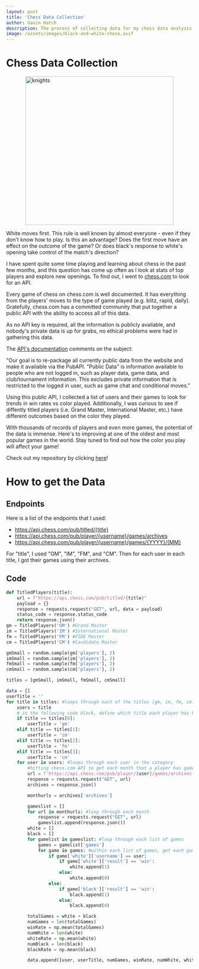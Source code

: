 ```yaml
---
layout: post
title: 'Chess Data Collection'
author: Gavin Hatch
description: The process of collecting data for my chess data analysis project
image: /assets/images/black-and-white-chess.avif
---
```


# Chess Data Collection

<img 
    src="https://github.com/grhatch/my386blog/blob/main/assets/images/knights.avif?raw=true" alt="knights" style="display: block;
            margin-left: auto;
            margin-right: auto; width:400px;"
/>

White moves first. This rule is well known by almost everyone - even if they don't know how to play. Is this an advantage? Does the first move have an effect on the outcome of the game? Or does black's response to white's opening take control of the match's direction?

I have spent quite some time playing and learning about chess in the past few months, and this question has come up often as I look at stats of top players and explore new openings. To find out, I went to [chess.com](https://www.chess.com) to look for an API.

Every game of chess on chess.com is well documented. It has everything from the players' moves to the type of game played (e.g. blitz, rapid, daily). Gratefully, chess.com has a committed community that put together a public API with the ability to access all of this data.

As no API key is required, all the information is publicly available, and nobody's private data is up for grabs, no ethical problems were had in gathering this data.

The [API's documentation](https://www.chess.com/news/view/published-data-api) comments on the subject:

"Our goal is to re-package all currently public data from the website and make it available via the PubAPI. "Public Data" is information available to people who are not logged in, such as player data, game data, and club/tournament information. This excludes private information that is restricted to the logged in user, such as game chat and conditional moves."

Using this public API, I collected a list of users and their games to look for trends in win rates vs color played. Additionally, I was curious to see if diffently titled players (i.e. Grand Master, International Master, etc.) have different outcomes based on the color they played.

With thousands of records of players and even more games, the potential of the data is immense. Here's to improving at one of the oldest and most popular games in the world. Stay tuned to find out how the color you play will affect your game!

Check out my repository by clicking [here](https://github.com/grhatch/chess-grhatch)!

# How to get the Data

## Endpoints

Here is a list of the endpoints that I used:

- https://api.chess.com/pub/titled/{title}
- https://api.chess.com/pub/player/{username}/games/archives
- https://api.chess.com/pub/player/{username}/games/{YYYY}/{MM}

For "title", I used "GM", "IM", "FM", and "CM".
Then for each user in each title, I got their games using their archives.

## Code

```python
def TitledPlayers(title):
    url = f"https://api.chess.com/pub/titled/{title}"
    payload = {}
    response = requests.request("GET", url, data = payload)
    status_code = response.status_code
    return response.json()
gm = TitledPlayers('GM') #Grand Master
im = TitledPlayers('IM') #International Master
fm = TitledPlayers('FM') #FIDE Master
cm = TitledPlayers('CM') #Candidate Master

gmSmall = random.sample(gm['players'], 2)
imSmall = random.sample(im['players'], 2)
fmSmall = random.sample(fm['players'], 2)
cmSmall = random.sample(cm['players'], 2)

titles = [gmSmall, imSmall, fmSmall, cmSmall]

data = []
userTitle = ''
for title in titles: #loops through each of the titles (gm, im, fm, cm)
    users = title
    # in the following code block, define which title each player has based on which part of the loop it is in
    if title == titles[0]:
        userTitle = 'gm'
    elif title == titles[1]:
        userTitle = 'im'
    elif title == titles[2]:
        userTitle = 'fm'
    elif title == titles[3]:
        userTitle = 'cm'
    for user in users: #loops through each user in the category
        #hitting chess.com API to get each month that a player has games
        url = f'https://api.chess.com/pub/player/{user}/games/archives'
        response = requests.request("GET", url)
        archives = response.json()

        monthurls = archives['archives']

        gameslist = []
        for url in monthurls: #loop through each month
            response = requests.request("GET", url)
            gameslist.append(response.json())
        white = []
        black = []
        for gamelist in gameslist: #loop through each list of games
            games = gamelist['games']
            for game in games: #within each list of games, get each game
                if game['white']['username'] == user:
                    if game['white']['result'] == 'win':
                        white.append(1)
                    else:
                        white.append(0)
                else:
                    if game['black']['result'] == 'win':
                        black.append(1)
                    else:
                        black.append(0)

        totalGames = white + black
        numGames = len(totalGames)
        winRate = np.mean(totalGames)
        numWhite = len(white)
        whiteRate = np.mean(white)
        numBlack = len(black)
        blackRate = np.mean(black)

        data.append([user, userTitle, numGames, winRate, numWhite, whiteRate, numBlack, blackRate])

```
